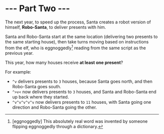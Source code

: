 # --- Part Two ---

The next year, to speed up the process, Santa creates a robot version of himself, **Robo-Santa**, to deliver presents with him.

Santa and Robo-Santa start at the same location (delivering two presents to the same starting house), then take turns moving based on instructions from the elf, who is eggnoggedly[^1] reading from the same script as the previous year.

This year, how many houses receive **at least one present**?

For example:
  - `^v` delivers presents to `3` houses, because Santa goes north, and then Robo-Santa goes south.
  - `^>v<` now delivers presents to `3` houses, and Santa and Robo-Santa end up back where they started.
  - `^v^v^v^v^v` now delivers presents to `11` houses, with Santa going one direction and Robo-Santa going the other.

[^1]: [eggnoggedly] This absolutely real word was invented by someone flipping eggnoggedly through a dictionary.
